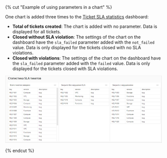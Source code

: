 {% cut "Example of using parameters in a chart" %}

One chart is added three times to the [Ticket SLA statistics](https://datalens.yandex-team.ru/yxgzp6r6lgckq-statistika-sla-tiketov) dashboard:

* **Total of tickets created**: The chart is added with no parameter. Data is displayed for all tickets.
* **Closed without SLA violation**: The settings of the chart on the dashboard have the `sla_failed` parameter added with the `not_failed` value. Data is only displayed for the tickets closed with no SLA violations.
* **Closed with violations**: The settings of the chart on the dashboard have the `sla_failed` parameter added with the `failed` value. Data is only displayed for the tickets closed with SLA violations.

![image](../../_assets/datalens/parameters/chart-parameters.png)

{% endcut %}